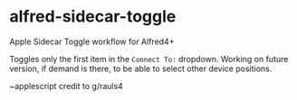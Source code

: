 # alfred-sidecar-toggle
Apple Sidecar Toggle workflow for Alfred4+

Toggles only the first item in the `Connect To:` dropdown.
Working on future version, if demand is there, to be able to select other device positions.


~applescript credit to g/rauls4
